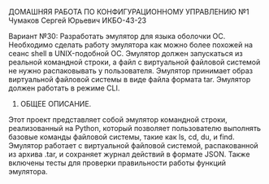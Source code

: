 ДОМАШНЯЯ РАБОТА ПО КОНФИГУРАЦИОННОМУ УПРАВЛЕНИЮ №1
Чумаков Сергей Юрьевич ИКБО-43-23

Вариант №30: Разработать эмулятор для языка оболочки ОС. Необходимо сделать работу
эмулятора как можно более похожей на сеанс shell в UNIX-подобной ОС.
Эмулятор должен запускаться из реальной командной строки, а файл с
виртуальной файловой системой не нужно распаковывать у пользователя.
Эмулятор принимает образ виртуальной файловой системы в виде файла формата
tar. Эмулятор должен работать в режиме CLI.

1. ОБЩЕЕ ОПИСАНИЕ.

Этот проект представляет собой эмулятор командной строки, реализованный на Python, который позволяет пользователю выполнять базовые команды файловой системы, такие как ls, cd, du, и find. Эмулятор работает с виртуальной файловой системой, распакованной из архива .tar, и сохраняет журнал действий в формате JSON. Также включены тесты для проверки правильности работы функций эмулятора.
